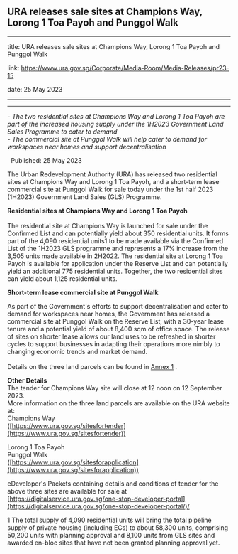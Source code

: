 ## URA releases sale sites at Champions Way, Lorong 1 Toa Payoh and Punggol Walk
---
title: URA releases sale sites at Champions Way, Lorong 1 Toa Payoh and Punggol Walk

link: https://www.ura.gov.sg/Corporate/Media-Room/Media-Releases/pr23-15

date: 25 May 2023

---

-----------------------------------------------------------------------------

_\- The two residential sites at Champions Way and Lorong 1 Toa Payoh are part of the increased housing supply under the 1H2023 Government Land Sales Programme to cater to demand   
\- The commercial site at Punggol Walk will help cater to demand for workspaces near homes and support decentralisation_

  Published: 25 May 2023

The Urban Redevelopment Authority (URA) has released two residential sites at Champions Way and Lorong 1 Toa Payoh, and a short-term lease commercial site at Punggol Walk for sale today under the 1st half 2023 (1H2023) Government Land Sales (GLS) Programme.   
  
**Residential sites at Champions Way and Lorong 1 Toa Payoh**  
   
The residential site at Champions Way is launched for sale under the Confirmed List and can potentially yield about 350 residential units. It forms part of the 4,090 residential units1 to be made available via the Confirmed List of the 1H2023 GLS programme and represents a 17% increase from the 3,505 units made available in 2H2022. The residential site at Lorong 1 Toa Payoh is available for application under the Reserve List and can potentially yield an additional 775 residential units. Together, the two residential sites can yield about 1,125 residential units.   
  
**Short-term lease commercial site at Punggol Walk**  
  
As part of the Government's efforts to support decentralisation and cater to demand for workspaces near homes, the Government has released a commercial site at Punggol Walk on the Reserve List, with a 30-year lease tenure and a potential yield of about 8,400 sqm of office space. The release of sites on shorter lease allows our land uses to be refreshed in shorter cycles to support businesses in adapting their operations more nimbly to changing economic trends and market demand.  
   
Details on the three land parcels can be found in [Annex 1](https://www.ura.gov.sg/-/media/Corporate/Media-Room/2023/May/URA-pr23-15a_v2.pdf) .  
  
**Other Details**   
The tender for Champions Way site will close at 12 noon on 12 September 2023.  
More information on the three land parcels are available on the URA website at:   
Champions Way  
([https://www.ura.gov.sg/sitesfortender](https://www.ura.gov.sg/sitesfortender))  
  
Lorong 1 Toa Payoh  
Punggol Walk   
([https://www.ura.gov.sg/sitesforapplication](https://www.ura.gov.sg/sitesforapplication))  
  
eDeveloper's Packets containing details and conditions of tender for the above three sites are available for sale at [https://digitalservice.ura.gov.sg/one-stop-developer-portal](https://digitalservice.ura.gov.sg/one-stop-developer-portal/)/



1 The total supply of 4,090 residential units will bring the total pipeline supply of private housing (including ECs) to about 58,300 units, comprising 50,200 units with planning approval and 8,100 units from GLS sites and awarded en-bloc sites that have not been granted planning approval yet.